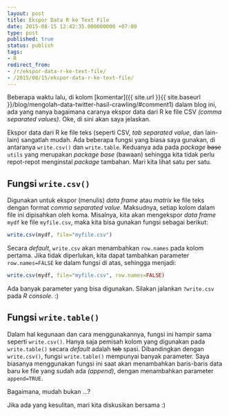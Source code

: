 ```yaml
---
layout: post
title: Ekspor Data R ke Text File
date: 2015-08-15 12:42:35.000000000 +07:00
type: post
published: true
status: publish
tags:
- R
redirect_from:
- /r/ekspor-data-r-ke-text-file/
- /2015/08/15/ekspor-data-r-ke-text-file/
---
```

Beberapa waktu lalu, di kolom
[komentar]({{ site.url }}{{ site.baseurl }}/blog/mengolah-data-twitter-hasil-crawling/#comment1)
dalam blog ini, ada yang nanya bagaimana caranya ekspor data dari R ke
file CSV *(comma separated values)*. Oke, di sini akan saya jelaskan.

Ekspor data dari R ke file teks (seperti CSV, *tab separated value*, dan
lain-lain) sangatlah mudah. Ada beberapa fungsi yang biasa saya gunakan,
di antaranya `write.csv()` dan `write.table`. Keduanya ada pada
*package* ~~base~~ `utils` yang merupakan *package base* (bawaan)
sehingga kita tidak perlu repot-repot menginstal *package* tambahan.
Mari kita lihat satu per satu.

## Fungsi `write.csv()`

Digunakan untuk ekspor (menulis) *data frame* atau *matrix* ke file teks
dengan format *comma separated value*. Maksudnya, setiap kolom dalam
file ini dipisahkan oleh koma. Misalnya, kita akan mengekspor *data
frame* `mydf` ke file `myfile.csv`, maka kita bisa gunakan fungsi
sebagai berikut:

```r
write.csv(mydf, file="myfile.csv")
```

Secara *default*, `write.csv` akan menambahkan `row.names` pada kolom
pertama. Jika tidak diperlukan, kita dapat tambahkan parameter
`row.names=FALSE` ke dalam fungsi di atas, sehingga menjadi:

```r
write.csv(mydf, file="myfile.csv", row.names=FALSE)
```

Ada banyak parameter yang bisa digunakan. Silakan jalankan `?write.csv`
pada *R console*. :)

## Fungsi `write.table()`

Dalam hal kegunaan dan cara menggunakannya, fungsi ini hampir sama
seperti `write.csv()`. Hanya saja pemisah kolom yang digunakan pada
`write.table()` secara *default* adalah ~~tab~~ spasi. Dibandingkan
dengan `write.csv()`, fungsi `write.table()` mempunyai banyak parameter.
Saya biasanya menggunakan fungsi ini saat akan menambahkan baris-baris
data baru ke file yang sudah ada *(append)*, dengan menambahkan
parameter `append=TRUE`.

Bagaimana, mudah bukan ...?

Jika ada yang kesulitan, mari kita diskusikan bersama :)
